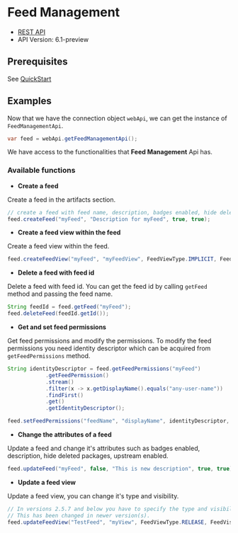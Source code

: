 # Feed Management

- [REST API](https://docs.microsoft.com/en-us/rest/api/azure/devops/artifacts/feed-management?view=azure-devops-rest-6.1)
- API Version: 6.1-preview

## Prerequisites

See [QuickStart](quickstart.md)

## Examples

Now that we have the connection object `webApi`, we can get the instance of `FeedManagementApi`.

```java
var feed = webApi.getFeedManagementApi();
```

We have access to the functionalities that **Feed Management** Api has.

### Available functions

- **Create a feed**

Create a feed in the artifacts section.

```java
// create a feed with feed name, description, badges enabled, hide deleted packages version
feed.createFeed("myFeed", "Description for myFeed", true, true);
```

- **Create a feed view within the feed**

Create a feed view within the feed.

```java
feed.createFeedView("myFeed", "myFeedView", FeedViewType.IMPLICIT, FeedVisibility.ORGANIZATION);
```

- **Delete a feed with feed id**

Delete a feed with feed id. You can get the feed id by calling `getFeed` method and passing the feed name.

```java
String feedId = feed.getFeed("myFeed");
feed.deleteFeed(feedId.getId());
```

- **Get and set feed permissions**

Get feed permissions and modify the permissions. To modify the feed permissions you need identity descriptor which can be acquired from
`getFeedPermissions` method.

```java
String identityDescriptor = feed.getFeedPermissions("myFeed")
            .getFeedPermission()
            .stream()
            .filter(x -> x.getDisplayName().equals("any-user-name"))
            .findFirst()
            .get()
            .getIdentityDescriptor();

feed.setFeedPermissions("feedName", "displayName", identityDescriptor, false, "reader");
```

- **Change the attributes of a feed**

Update a feed and change it's attributes such as badges enabled, description,  hide deleted packages, upstream enabled.

```java
feed.updateFeed("myFeed", false, "This is new description", true, true);
```

- **Update a feed view**

Update a feed view, you can change it's type and visibility.

```java
// In versions 2.5.7 and below you have to specify the type and visibility as string.
// This has been changed in newer version(s).
feed.updateFeedView("TestFeed", "myView", FeedViewType.RELEASE, FeedVisibility.ORGANIZATION);
```